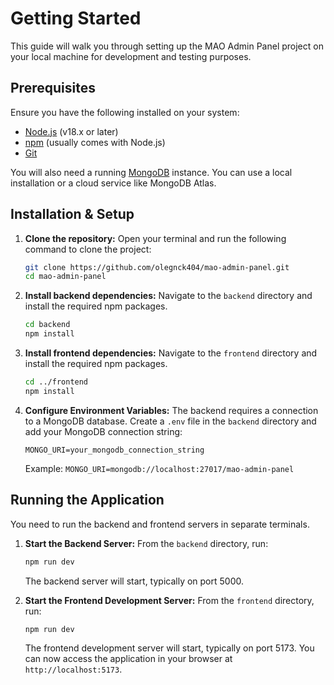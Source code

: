 # Getting Started

This guide will walk you through setting up the MAO Admin Panel project on your local machine for development and testing purposes.

## Prerequisites

Ensure you have the following installed on your system:

- [Node.js](https://nodejs.org/) (v18.x or later)
- [npm](https://www.npmjs.com/) (usually comes with Node.js)
- [Git](https://git-scm.com/)

You will also need a running [MongoDB](https://www.mongodb.com/) instance. You can use a local installation or a cloud service like MongoDB Atlas.

## Installation & Setup

1.  **Clone the repository:**
    Open your terminal and run the following command to clone the project:

    ```bash
    git clone https://github.com/olegnck404/mao-admin-panel.git
    cd mao-admin-panel
    ```

2.  **Install backend dependencies:**
    Navigate to the `backend` directory and install the required npm packages.

    ```bash
    cd backend
    npm install
    ```

3.  **Install frontend dependencies:**
    Navigate to the `frontend` directory and install the required npm packages.

    ```bash
    cd ../frontend
    npm install
    ```

4.  **Configure Environment Variables:**
    The backend requires a connection to a MongoDB database. Create a `.env` file in the `backend` directory and add your MongoDB connection string:
    ```env
    MONGO_URI=your_mongodb_connection_string
    ```
    Example: `MONGO_URI=mongodb://localhost:27017/mao-admin-panel`

## Running the Application

You need to run the backend and frontend servers in separate terminals.

1.  **Start the Backend Server:**
    From the `backend` directory, run:

    ```bash
    npm run dev
    ```

    The backend server will start, typically on port 5000.

2.  **Start the Frontend Development Server:**
    From the `frontend` directory, run:
    ```bash
    npm run dev
    ```
    The frontend development server will start, typically on port 5173. You can now access the application in your browser at `http://localhost:5173`.

